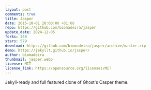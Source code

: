 ```yaml
---
layout: post
comments: true
title: Jasper
date: 2015-10-01 20:00:00 +01:00
repo: https://github.com/biomadeira/jasper
update_date: 2024-12-05
forks: 349
stars: 579
download: https://github.com/biomadeira/jasper/archive/master.zip
demo: https://jekyllt.github.io/jasper/
author: biomadeira
thumbnail: jasper.webp
license: MIT
license_link: https://opensource.org/licenses/MIT
---
```


Jekyll-ready and full featured clone of Ghost's Casper theme.
